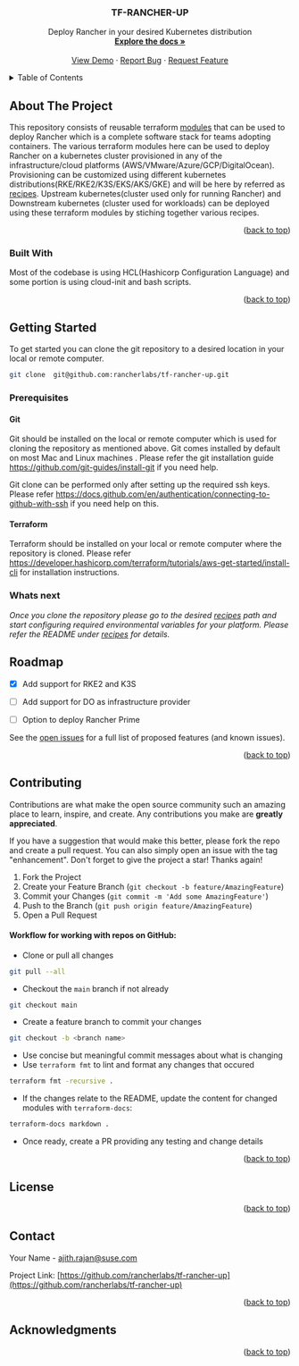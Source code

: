 <a name="readme-top"></a>

  <h3 align="center">TF-RANCHER-UP</h3>

  <p align="center">
    Deploy Rancher in your desired Kubernetes distribution
    <br />
    <a href="https://github.com/rancherlabs/tf-rancher-up/blob/main/README.md"><strong>Explore the docs »</strong></a>
    <br />
    <br />
    <a href="https://github.com/rancherlabs/tf-rancher-up/blob/main/README.md">View Demo</a>
    ·
    <a href="https://github.com/rancherlabs/tf-rancher-up/issues">Report Bug</a>
    ·
    <a href="https://github.com/rancherlabs/tf-rancher-up/issues">Request Feature</a>
  </p>
</div>



<!-- TABLE OF CONTENTS -->
<details>
  <summary>Table of Contents</summary>
  <ol>
    <li>
      <a href="#about-the-project">About The Project</a>
      <ul>
        <li><a href="#built-with">Built With</a></li>
      </ul>
    </li>
    <li>
      <a href="#getting-started">Getting Started</a>
      <ul>
        <li><a href="#prerequisites">Prerequisites</a></li>
        <li><a href="#installation">Installation</a></li>
      </ul>
    </li>
    <li><a href="#usage">Usage</a></li>
    <li><a href="#roadmap">Roadmap</a></li>
    <li><a href="#contributing">Contributing</a></li>
    <li><a href="#license">License</a></li>
    <li><a href="#contact">Contact</a></li>
    <li><a href="#acknowledgments">Acknowledgments</a></li>
  </ol>
</details>



<!-- ABOUT THE PROJECT -->
## About The Project



This repository consists of reusable terraform [modules](./modules) that can be used to deploy Rancher which is a complete software stack for teams adopting containers. The various terraform modules here can be used to deploy Rancher on a kubernetes cluster provisioned in any of the infrastructure/cloud platforms (AWS/VMware/Azure/GCP/DigitalOcean). Provisioning can be customized using different kubernetes distributions(RKE/RKE2/K3S/EKS/AKS/GKE) and will be here by referred as [recipes](./recipes).  Upstream kubernetes(cluster used only for running Rancher) and Downstream kubernetes (cluster used for workloads) can be deployed using these terraform modules by stiching together various recipes.

<p align="right">(<a href="#readme-top">back to top</a>)</p>

### Built With

Most of the codebase is using HCL(Hashicorp Configuration Language) and some portion is using cloud-init and bash scripts.

<p align="right">(<a href="#readme-top">back to top</a>)</p>


<!-- GETTING STARTED -->
## Getting Started

To get started you can clone the git repository to a desired location in your local or remote computer.

  ```sh
  git clone  git@github.com:rancherlabs/tf-rancher-up.git
  ```

### Prerequisites

#### Git

Git should be installed on the local or remote computer which is used for cloning the repository as mentioned above. Git comes installed by default on most Mac and Linux machines . Please refer the git installation guide 
https://github.com/git-guides/install-git if you need help.

Git clone can be performed only after setting up the required ssh keys. Please refer https://docs.github.com/en/authentication/connecting-to-github-with-ssh if you need help on this.


#### Terraform

Terraform should be installed on your local or remote computer where the repository is cloned.  Please refer https://developer.hashicorp.com/terraform/tutorials/aws-get-started/install-cli for installation instructions.


### Whats next

_Once you clone the repository please go to the desired [recipes](./recipes) path and start configuring required environmental variables for your platform. Please refer the README under [recipes](./recipes) for details._



<!-- ROADMAP -->
## Roadmap

- [x] Add support for RKE2 and K3S
- [ ] Add support for DO as infrastructure provider
- [ ] Option to deploy Rancher Prime


See the [open issues](https://github.com/rancherlabs/tf-rancher-up/issues) for a full list of proposed features (and known issues).

<p align="right">(<a href="#readme-top">back to top</a>)</p>



<!-- CONTRIBUTING -->
## Contributing

Contributions are what make the open source community such an amazing place to learn, inspire, and create. Any contributions you make are **greatly appreciated**.

If you have a suggestion that would make this better, please fork the repo and create a pull request. You can also simply open an issue with the tag "enhancement".
Don't forget to give the project a star! Thanks again!

1. Fork the Project
2. Create your Feature Branch (`git checkout -b feature/AmazingFeature`)
3. Commit your Changes (`git commit -m 'Add some AmazingFeature'`)
4. Push to the Branch (`git push origin feature/AmazingFeature`)
5. Open a Pull Request


#### Workflow for working with repos on GitHub:


- Clone or pull all changes
```bash
git pull --all
```
- Checkout the `main` branch if not already
```bash
git checkout main
```
- Create a feature branch to commit your changes
```bash
git checkout -b <branch name>
```
- Use concise but meaningful commit messages about what is changing
- Use `terraform fmt` to lint and format any changes that occured
```bash
terraform fmt -recursive .
```
- If the changes relate to the README, update the content for changed modules with `terraform-docs`:
```bash
terraform-docs markdown .
```
- Once ready, create a PR providing any testing and change details


<p align="right">(<a href="#readme-top">back to top</a>)</p>



<!-- LICENSE -->
## License



<p align="right">(<a href="#readme-top">back to top</a>)</p>



<!-- CONTACT -->
## Contact

Your Name - ajith.rajan@suse.com

Project Link: [https://github.com/rancherlabs/tf-rancher-up](https://github.com/rancherlabs/tf-rancher-up)

<p align="right">(<a href="#readme-top">back to top</a>)</p>



<!-- ACKNOWLEDGMENTS -->
## Acknowledgments


<p align="right">(<a href="#readme-top">back to top</a>)</p>



<!-- MARKDOWN LINKS & IMAGES -->
<!-- https://www.markdownguide.org/basic-syntax/#reference-style-links -->
[contributors-shield]: https://img.shields.io/github/contributors/othneildrew/Best-README-Template.svg?style=for-the-badge
[contributors-url]: https://github.com/rancherlabs/tf-rancher-up/graphs/contributors
[forks-shield]: https://img.shields.io/github/forks/othneildrew/Best-README-Template.svg?style=for-the-badge
[forks-url]: https://github.com/othneildrew/Best-README-Template/network/members
[stars-shield]: https://img.shields.io/github/stars/othneildrew/Best-README-Template.svg?style=for-the-badge
[stars-url]: https://github.com/othneildrew/Best-README-Template/stargazers
[issues-shield]: https://img.shields.io/github/issues/othneildrew/Best-README-Template.svg?style=for-the-badge
[issues-url]: https://github.com/othneildrew/Best-README-Template/issues
[license-shield]: https://img.shields.io/github/license/othneildrew/Best-README-Template.svg?style=for-the-badge
[license-url]: https://github.com/othneildrew/Best-README-Template/blob/master/LICENSE.txt
[linkedin-shield]: https://img.shields.io/badge/-LinkedIn-black.svg?style=for-the-badge&logo=linkedin&colorB=555
[linkedin-url]: https://linkedin.com/in/othneildrew
[product-screenshot]: images/screenshot.png
[HCL]:68747470733a2f2f696d672e736869656c64732e696f2f7374617469632f76313f7374796c653d666f722d7468652d6261646765266d6573736167653d5465727261666f726d26636f6c6f723d374234324243266c6f676f3d5465727261666f726d266c6f676f436f6c6f723d464646464646266c6162656c3d
[Next-url]: https://nextjs.org/
[React.js]: https://img.shields.io/badge/React-20232A?style=for-the-badge&logo=react&logoColor=61DAFB
[React-url]: https://reactjs.org/
[Vue.js]: https://img.shields.io/badge/Vue.js-35495E?style=for-the-badge&logo=vuedotjs&logoColor=4FC08D
[Vue-url]: https://vuejs.org/
[Angular.io]: https://img.shields.io/badge/Angular-DD0031?style=for-the-badge&logo=angular&logoColor=white
[Angular-url]: https://angular.io/
[Svelte.dev]: https://img.shields.io/badge/Svelte-4A4A55?style=for-the-badge&logo=svelte&logoColor=FF3E00
[Svelte-url]: https://svelte.dev/
[Laravel.com]: https://img.shields.io/badge/Laravel-FF2D20?style=for-the-badge&logo=laravel&logoColor=white
[Laravel-url]: https://laravel.com
[Bootstrap.com]: https://img.shields.io/badge/Bootstrap-563D7C?style=for-the-badge&logo=bootstrap&logoColor=white
[Bootstrap-url]: https://getbootstrap.com
[JQuery.com]: https://img.shields.io/badge/jQuery-0769AD?style=for-the-badge&logo=jquery&logoColor=white
[JQuery-url]: https://jquery.com 